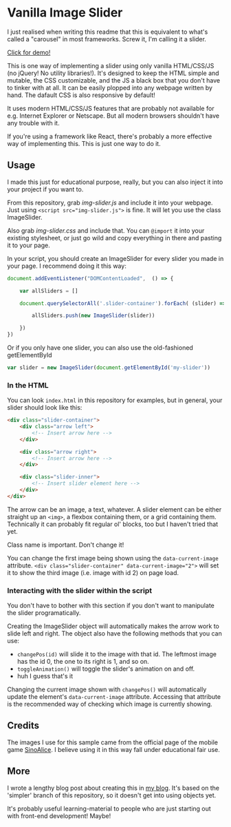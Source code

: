 # Vanilla Image Slider

I just realised when writing this readme that this is equivalent to what's called a "carousel" in most frameworks. Screw it, I'm calling it a slider.

[Click for demo!](https://pseudomon.github.io/img-slider)

This is one way of implementing a slider using only vanilla HTML/CSS/JS (no jQuery! No utility libraries!). It's designed to keep the HTML simple and mutable, the CSS customizable, and the JS a black box that you don't have to tinker with at all. It can be easily plopped into any webpage written by hand. The dafault CSS is also responsive by default!

It uses modern HTML/CSS/JS features that are probably not available for e.g. Internet Explorer or Netscape. But all modern browsers shouldn't have any trouble with it.

If you're using a framework like React, there's probably a more effective way of implementing this. This is just one way to do it.

## Usage
I made this just for educational purpose, really, but you can also inject it into your project if you want to.

From this repository, grab *img-slider.js* and include it into your webpage. Just using `<script src="img-slider.js">` is fine. It will let you use the class ImageSlider.

Also grab *img-slider.css* and include that. You can `@import` it into your existing stylesheet, or just go wild and copy everything in there and pasting it to your page.

In your script, you should create an ImageSlider for every slider you made in your page. I recommend doing it this way:

```js
document.addEventListener("DOMContentLoaded",  () => {

	var allSliders = []

	document.querySelectorAll('.slider-container').forEach( (slider) => {

		allSliders.push(new ImageSlider(slider)) 

	})
})
```

Or if you only have one slider, you can also use the old-fashioned getElementById
```js
var slider = new ImageSlider(document.getElementById('my-slider'))
````

### In the HTML
You can look `index.html` in this repository for examples, but in general, your slider should look like this:
```html
<div class="slider-container">
	<div class="arrow left">
		<!-- Insert arrow here -->
	</div>

	<div class="arrow right">
		<!-- Insert arrow here -->
	</div>

	<div class="slider-inner">
		<!-- Insert slider element here -->
	</div>
</div>
```
The arrow can be an image, a text, whatever. A slider element can be either straight up an `<img>`, a flexbox containing them, or a grid containing them. Technically it can probably fit regular ol' blocks, too but I haven't tried that yet.

Class name is important. Don't change it!

You can change the first image being shown using the `data-current-image` attribute. `<div class="slider-container" data-current-image="2">` will set it to show the third image (i.e. image with id 2) on page load.

### Interacting with the slider within the script
You don't have to bother with this section if you don't want to manipulate the slider programatically. 

Creating the ImageSlider object will automatically makes the arrow work to slide left and right. The object also have the following methods that you can use:

- `changePos(id)` will slide it to the image with that id. The leftmost image has the id 0, the one to its right is 1, and so on.
- `toggleAnimation()` will toggle the slider's animation on and off.
- huh I guess that's it

Changing the current image shown with `changePos()` will automatically update the element's `data-current-image` attribute. Accessing that attribute is the recommended way of checking which image is currently showing.

## Credits

The images I use for this sample came from the official page of the mobile game [SinoAlice](https://sinoalice.global/). I believe using it in this way fall under educational fair use.


## More

I wrote a lengthy blog post about creating this in [my blog](https://pseudomon.wordpress.com/2020/04/12/creating-an-image-slider-with-vanilla-html-css-js/). It's based on the 'simpler' branch of this repository, so it doesn't get into using objects yet. 

It's probably useful learning-material to people who are just starting out with front-end development! Maybe!